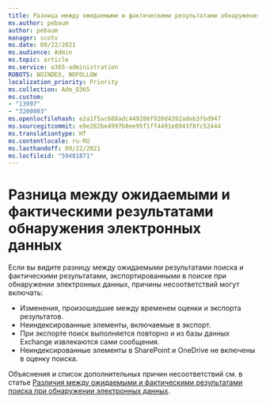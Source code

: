 ```yaml
---
title: Разница между ожидаемыми и фактическими результатами обнаружения электронных данных
ms.author: pebaum
author: pebaum
manager: scotv
ms.date: 09/22/2021
ms.audience: Admin
ms.topic: article
ms.service: o365-administration
ROBOTS: NOINDEX, NOFOLLOW
localization_priority: Priority
ms.collection: Adm_O365
ms.custom:
- "13997"
- "3200003"
ms.openlocfilehash: e2a1f5ac688adc449286f920d4392adeb3fbd947
ms.sourcegitcommit: e9e282be4997b0ee95f1ff4491e0943f8fc52444
ms.translationtype: HT
ms.contentlocale: ru-RU
ms.lasthandoff: 09/22/2021
ms.locfileid: "59481871"
---
```

# <a name="difference-in-ediscovery-estimates-and-actual-results"></a>Разница между ожидаемыми и фактическими результатами обнаружения электронных данных

Если вы видите разницу между ожидаемыми результатами поиска и фактическими результатами, экспортированными в поиске при обнаружении электронных данных, причины несоответствий могут включать:

- Изменения, произошедшие между временем оценки и экспорта результатов.
- Неиндексированные элементы, включаемые в экспорт.
- При экспорте поиск выполняется повторно и из базы данных Exchange извлекаются сами сообщения.
- Неиндексированные элементы в SharePoint и OneDrive не включены в оценку поиска.

Объяснения и список дополнительных причин несоответствий см. в статье [Различия между ожидаемыми и фактическими результатами поиска при обнаружении электронных данных](https://docs.microsoft.com/microsoft-365/compliance/differences-between-estimated-and-actual-ediscovery-search-results).